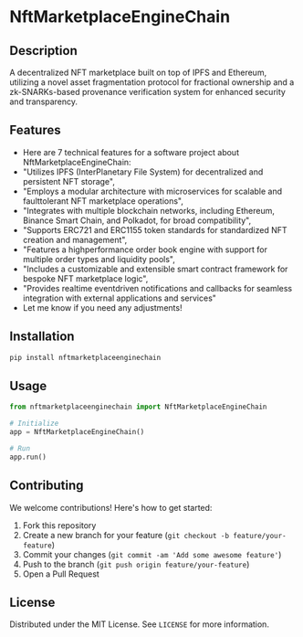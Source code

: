 # NftMarketplaceEngineChain

## Description

A decentralized NFT marketplace built on top of IPFS and Ethereum, utilizing a novel asset fragmentation protocol for fractional ownership and a zk-SNARKs-based provenance verification system for enhanced security and transparency.

## Features

- Here are 7 technical features for a software project about NftMarketplaceEngineChain:
- "Utilizes IPFS (InterPlanetary File System) for decentralized and persistent NFT storage",
- "Employs a modular architecture with microservices for scalable and faulttolerant NFT marketplace operations",
- "Integrates with multiple blockchain networks, including Ethereum, Binance Smart Chain, and Polkadot, for broad compatibility",
- "Supports ERC721 and ERC1155 token standards for standardized NFT creation and management",
- "Features a highperformance order book engine with support for multiple order types and liquidity pools",
- "Includes a customizable and extensible smart contract framework for bespoke NFT marketplace logic",
- "Provides realtime eventdriven notifications and callbacks for seamless integration with external applications and services"
- Let me know if you need any adjustments!
## Installation

```bash
pip install nftmarketplaceenginechain
```

## Usage

```python
from nftmarketplaceenginechain import NftMarketplaceEngineChain

# Initialize
app = NftMarketplaceEngineChain()

# Run
app.run()
```

## Contributing

We welcome contributions! Here's how to get started:

1. Fork this repository
2. Create a new branch for your feature (`git checkout -b feature/your-feature`)
3. Commit your changes (`git commit -am 'Add some awesome feature'`)
4. Push to the branch (`git push origin feature/your-feature`)
5. Open a Pull Request

## License

Distributed under the MIT License. See `LICENSE` for more information.
